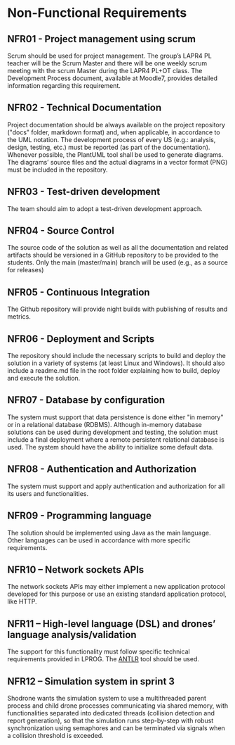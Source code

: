 # Non-Functional Requirements

## NFR01 - Project management using scrum
Scrum should be used for project management. The group’s LAPR4 PL teacher will be the Scrum Master
and there will be one weekly scrum meeting with the scrum Master during the LAPR4 PL+OT class.
The Development Process document, available at Moodle7, provides detailed information regarding this requirement.

## NFR02 - Technical Documentation
Project documentation should be always available on the project repository ("docs" folder, markdown
format) and, when applicable, in accordance to the UML notation. The development process of every
US (e.g.: analysis, design, testing, etc.) must be reported (as part of the documentation). Whenever
possible, the PlantUML tool shall be used to generate diagrams. The diagrams’ source files and the
actual diagrams in a vector format (PNG) must be included in the repository.

## NFR03 - Test-driven development
The team should aim to adopt a test-driven development approach.

## NFR04 - Source Control
The source code of the solution as well as all the documentation and related artifacts should be
versioned in a GitHub repository to be provided to the students. Only the main (master/main) branch
will be used (e.g., as a source for releases)

## NFR05 - Continuous Integration
The Github repository will provide night builds with publishing of results and metrics.

## NFR06 - Deployment and Scripts
The repository should include the necessary scripts to build and deploy the solution in a variety of
systems (at least Linux and Windows). It should also include a readme.md file in the root folder
explaining how to build, deploy and execute the solution.

## NFR07 - Database by configuration
The system must support that data persistence is done either "in memory" or in a relational database
(RDBMS). Although in-memory database solutions can be used during development and testing, the
solution must include a final deployment where a remote persistent relational database is used. The
system should have the ability to initialize some default data.

## NFR08 - Authentication and Authorization
The system must support and apply authentication and authorization for all its users and
functionalities.

## NFR09 - Programming language
The solution should be implemented using Java as the main language. Other languages can be used in
accordance with more specific requirements.

## NFR10 – Network sockets APIs
The network sockets APIs may either implement a new application protocol developed for this purpose
or use an existing standard application protocol, like HTTP.

## NFR11 – High-level language (DSL) and drones’ language analysis/validation
The support for this functionality must follow specific technical requirements provided in LPROG. The
[ANTLR](https://www.antlr.org/) tool should be used.

## NFR12 – Simulation system in sprint 3
Shodrone wants the simulation system to use a multithreaded parent process and child drone
processes communicating via shared memory, with functionalities separated into dedicated threads
(collision detection and report generation), so that the simulation runs step-by-step with robust
synchronization using semaphores and can be terminated via signals when a collision threshold is
exceeded.